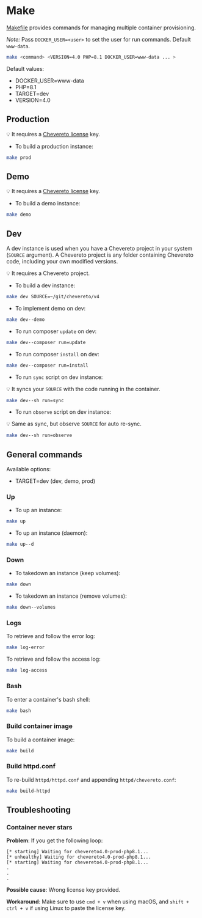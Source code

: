 # Make

[Makefile](../Makefile) provides commands for managing multiple container provisioning.

*Note:* Pass `DOCKER_USER=<user>` to set the user for run commands. Default `www-data`.

```sh
make <command> <VERSION=4.0 PHP=8.1 DOCKER_USER=www-data ... >
```

Default values:

* DOCKER_USER=www-data
* PHP=8.1
* TARGET=dev
* VERSION=4.0

## Production

💡 It requires a [Chevereto license](https://chevereto.com/pricing) key.

* To build a production instance:

```sh
make prod
```

## Demo

💡 It requires a [Chevereto license](https://chevereto.com/pricing) key.

* To build a demo instance:

```sh
make demo
```

## Dev

A dev instance is used when you have a Chevereto project in your system (`SOURCE` argument). A Chevereto project is any folder containing Chevereto code, including your own modified versions.

💡 It requires a Chevereto project.

* To build a dev instance:

```sh
make dev SOURCE=~/git/chevereto/v4
```

* To implement demo on dev:

```sh
make dev--demo
```

* To run composer `update` on dev:

```sh
make dev--composer run=update
```

* To run composer `install` on dev:

```sh
make dev--composer run=install
```

* To run `sync` script on dev instance:

💡 It syncs your `SOURCE` with the code running in the container.

```sh
make dev--sh run=sync
```

* To run `observe` script on dev instance:

💡 Same as sync, but observe `SOURCE` for auto re-sync.

```sh
make dev--sh run=observe
```

## General commands

Available options:

* TARGET=dev (dev, demo, prod)

### Up

* To up an instance:

```sh
make up
```

* To up an instance (daemon):

```sh
make up--d
```

### Down

* To takedown an instance (keep volumes):

```sh
make down
```

* To takedown an instance (remove volumes):

```sh
make down--volumes
```

### Logs

To retrieve and follow the error log:

```sh
make log-error
```

To retrieve and follow the access log:

```sh
make log-access
```

### Bash

To enter a container's bash shell:

```sh
make bash
```

### Build container image

To build a container image:

```sh
make build
```

### Build httpd.conf

To re-build `httpd/httpd.conf` and appending `httpd/chevereto.conf`:

```sh
make build-httpd
```

## Troubleshooting

### Container never stars

**Problem**: If you get the following loop:

```plain
[* starting] Waiting for chevereto4.0-prod-php8.1...
[* unhealthy] Waiting for chevereto4.0-prod-php8.1...
[* starting] Waiting for chevereto4.0-prod-php8.1...
.
.
.
```

**Possible cause**: Wrong license key provided.

**Workaround**: Make sure to use `cmd + v` when using macOS, and `shift + ctrl + v` if using Linux to paste the license key.
